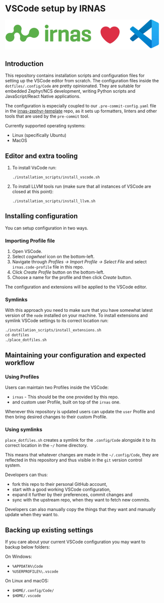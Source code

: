 # VSCode setup by IRNAS

![vscode-banner](images/vscode-banner.webp)

## Introduction

This repository contains installation scripts and configuration files for setting up the VSCode
editor from scratch. The configuration files inside the `dotfiles/.config/Code` are pretty
opinionated. They are suitable for embedded Zephyr/NCS development, writing Python scripts and
JavaScript/React Native applications.

The configuration is especially coupled to our `.pre-commit-config.yaml` file in the
[irnas-zephyr-template] repo, as it sets up formatters, linters and other tools that are used by the
`pre-commit` tool.

[irnas-zephyr-template]: https://github.com/IRNAS/irnas-zephyr-template/tree/main

Currently supported operating systems:

- Linux (specifically Ubuntu)
- MacOS

## Editor and extra tooling

1. To install VsCode run:

   ```shell
   ./installation_scripts/install_vscode.sh
   ```

2. To install LLVM tools run (make sure that all instances of VSCode are closed at this point):

   ```shell
   ./installation_scripts/install_llvm.sh
   ```

## Installing configuration

You can setup configuration in two ways.

### Importing Profile file

1. Open VSCode.
2. Select _cogwheel_ icon on the bottom-left.
3. Navigate through _Profiles -> Import Profile -> Select File_ and select `irnas.code-profile` file
   in this repo.
4. Click _Create Profile_ button on the bottom-left.
5. Choose a name for the profile and then click _Create_ button.

The configuration and extensions will be applied to the VSCode editor.

### Symlinks

With this approach you need to make sure that you have somewhat latest version of the `node`
installed on your machine. To install extensions and symlink VSCode settings to its correct location
run:

```shell
./installation_scripts/install_extensions.sh
cd dotfiles
./place_dotfiles.sh
```

## Maintaining your configuration and expected workflow

### Using Profiles

Users can maintain two Profiles inside the VSCode:

- `irnas` - This should be the one provided by this repo.
- and custom user Profile, built on top of the `irnas` one.

Whenever this repository is updated users can update the `user` Profile and then bring desired
changes to their custom Profile.

### Using symlinks

`place_dotfiles.sh` creates a symlink for the `.config/Code` alongside it to its correct location in
the `~/` home directory.

This means that whatever changes are made in the `~/.config/Code`, they are reflected in this
repository and thus visible in the `git` version control system.

Developers can thus:

- fork this repo to their personal GitHub account,
- start with a good working VSCode configuration,
- expand it further by their preferences, commit changes and
- sync with the upstream repo, when they want to fetch new commits.

Developers can also manually copy the things that they want and manually update when they want to.

## Backing up existing settings

If you care about your current VSCode configuration you may want to backup below folders:

On Windows:

- `%APPDATA%\Code`
- `%USERPROFILE%\.vscode`

On Linux and macOS:

- `$HOME/.config/Code/`
- `$HOME/.vscode`
